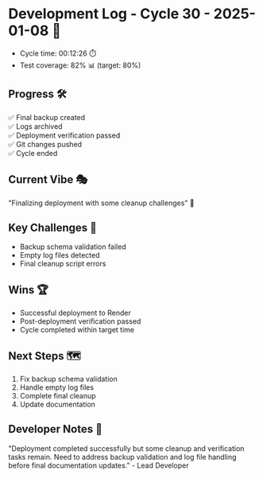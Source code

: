 # Development Log - Cycle 30 - 2025-01-08 🚀
- Cycle time: 00:12:26 ⏱️
- Test coverage: 82% 📊 (target: 80%)

## Progress 🛠️
✅ Final backup created  
✅ Logs archived  
✅ Deployment verification passed  
✅ Git changes pushed  
✅ Cycle ended  

## Current Vibe 🎭
"Finalizing deployment with some cleanup challenges" 🚀

## Key Challenges 🚧
- Backup schema validation failed  
- Empty log files detected  
- Final cleanup script errors  

## Wins 🏆
- Successful deployment to Render  
- Post-deployment verification passed  
- Cycle completed within target time  

## Next Steps 🗺️
1. Fix backup schema validation  
2. Handle empty log files  
3. Complete final cleanup  
4. Update documentation  

## Developer Notes 📝
"Deployment completed successfully but some cleanup and verification tasks remain. Need to address backup validation and log file handling before final documentation updates." - Lead Developer
